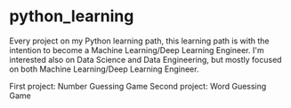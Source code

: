 # python_learning
Every project on my Python learning path, this learning path is with the intention to become a Machine Learning/Deep Learning Engineer. I'm interested also on Data Science and Data Engineering, but mostly focused on both Machine Learning/Deep Learning Engineer.


First project: Number Guessing Game
Second project: Word Guessing Game